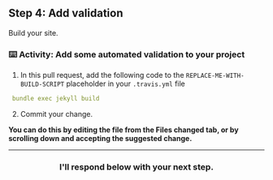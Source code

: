## Step 4: Add validation

Build your site.

### :keyboard: Activity: Add some automated validation to your project

1. In this pull request, add the following code to the `REPLACE-ME-WITH-BUILD-SCRIPT` placeholder in your `.travis.yml` file

```yaml
 bundle exec jekyll build
```

2. Commit your change. 

**You can do this by editing the file from the Files changed tab, or by scrolling down and accepting the suggested change.**

<hr>
<h3 align="center">I'll respond below with your next step.</h3>
